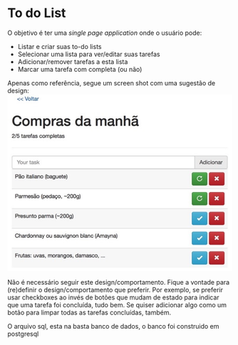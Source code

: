 # To do List

O objetivo é ter uma _single page application_ onde o usuário pode:

- Listar e criar suas to-do lists
- Selecionar uma lista para ver/editar suas tarefas
- Adicionar/remover tarefas a esta lista
- Marcar uma tarefa com completa (ou não)

Apenas como referência, segue um screen shot com uma sugestão de design:
![to-do list](sample.jpg)

Não é necessário seguir este design/comportamento. Fique a vontade para (re)definir o design/comportamento que preferir. Por exemplo, se preferir usar checkboxes ao invés de botões que mudam de estado para indicar que uma tarefa foi concluída, tudo bem. Se quiser adicionar algo como um botão para limpar todas as tarefas concluídas, também.

O arquivo sql, esta na basta banco de dados, o banco foi construido em postgresql


